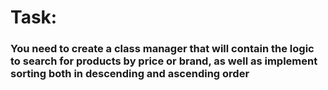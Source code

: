 # Task:

### You need to create a class manager that will contain the logic to search for products by price or brand, as well as implement sorting both in descending and ascending order
